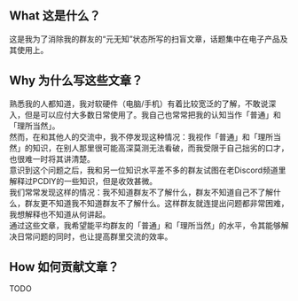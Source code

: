 ## What 这是什么？
这是我为了消除我的群友的“元无知”状态所写的扫盲文章，话题集中在电子产品及其使用上。
## Why 为什么写这些文章？
熟悉我的人都知道，我对软硬件（电脑/手机）有着比较宽泛的了解，不敢说深入，但是可以应付大多数日常使用了。我自己也常常把我的认知当作「普通」和「理所当然」。\
然而，在和其他人的交流中，我不停发现这种情况：我视作「普通」和「理所当然」的知识，在别人那里很可能高深莫测无法看破，而我受限于自己拙劣的口才，也很难一时将其讲清楚。\
意识到这个问题之后，我和另一位知识水平差不多的群友试图在老Discord频道里解释过PCDIY的一些知识，但是收效甚微。\
我们常常发现这样的情况：我不知道群友不了解什么，群友不知道自己不了解什么，群友更不知道我不知道群友不了解什么。这样群友就连提出问题都非常困难，我想解释也不知道从何讲起。\
通过这些文章，我希望能平均群友的「普通」和「理所当然」的水平，令其能够解决日常问题的同时，也让提高群里交流的效率。
## How 如何贡献文章？
TODO